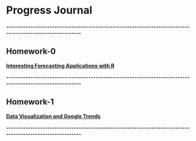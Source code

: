 # Progress Journal

**-----------------------------------------------------------------------------------------------------------**

## Homework-0
  
[**Interesting Forecasting Applications with R**](files/homework0/homework0.html)


**-----------------------------------------------------------------------------------------------------------**


## Homework-1

[**Data Visualization and Google Trends**](files/homework-1/homework-1.html)


**-----------------------------------------------------------------------------------------------------------**
